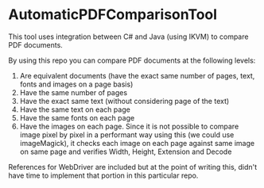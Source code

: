 # AutomaticPDFComparisonTool
This tool uses integration between C# and Java (using IKVM) to compare PDF documents.

By using this repo you can compare PDF documents at the following levels:

1. Are equivalent documents (have the exact same number of pages, text, fonts and images on a page basis)
2. Have the same number of pages
3. Have the exact same text (without considering page of the text)
4. Have the same text on each page
5. Have the same fonts on each page
6. Have the images on each page. Since it is not possible to compare image pixel by pixel in a performant way using this (we could use imageMagick), it checks each image on each page against same image on same page and verifies Width, Height, Extension and Decode

References for WebDriver are included but at the point of writing this, didn't have time to implement that portion in this particular repo.
